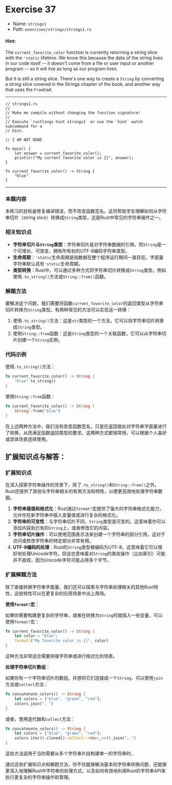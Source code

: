 # Exercise 37

- Name: ```strings1```
- Path: ```exercises/strings/strings1.rs```
#### Hint: 

The `current_favorite_color` function is currently returning a string slice with the `'static` lifetime. We know this because the data of the string lives in our code itself -- it doesn't come from a file or user input or another program -- so it will live as long as our program lives.

But it is still a string slice. There's one way to create a `String` by converting a string slice covered in the Strings chapter of the book, and another way that uses the `From`trait.


---



```rust,editable
// strings1.rs
//
// Make me compile without changing the function signature!
//
// Execute `rustlings hint strings1` or use the `hint` watch subcommand for a
// hint.

// I AM NOT DONE

fn main() {
    let answer = current_favorite_color();
    println!("My current favorite color is {}", answer);
}

fn current_favorite_color() -> String {
    "blue"
}

```

---

### 本题内容

本练习的目标是修复编译错误，而不改变函数签名。这将帮助学生理解如何从字符串切片（string slice）转换成`String`类型，这是Rust中常见的字符串操作之一。

### 相关知识点

- **字符串切片与`String`类型**：字符串切片是对字符串数据的引用，而`String`是一个可增长、可改变、拥有所有权的UTF-8编码字符串类型。
- **生命周期**：`'static`生命周期是指数据在整个程序运行期间一直存在。字面量字符串默认具有`'static`生命周期。
- **类型转换**：Rust中，可以通过多种方式将字符串切片转换成`String`类型，例如使用`.to_string()`方法或`String::from()`函数。

### 解题方法

要解决这个问题，我们需要将函数`current_favorite_color`的返回类型从字符串切片转换为`String`类型。有两种常见的方法可以实现这一转换：

1. 使用`.to_string()`方法：这是`str`类型的一个方法，它可以将字符串切片转换成`String`类型。
2. 使用`String::from`函数：这是`String`类型的一个关联函数，它可以从字符串切片创建一个`String`实例。

### 代码示例

使用`.to_string()`方法：

```rust
fn current_favorite_color() -> String {
    "blue".to_string()
}
```

使用`String::from`函数：

```rust
fn current_favorite_color() -> String {
    String::from("blue")
}
```

在上述两种方法中，我们没有改变函数签名，只是在返回值处对字符串字面量进行了转换，从而满足函数返回类型的要求。这两种方式都很常用，可以根据个人喜好或具体场景选择使用。

## 扩展知识点与解答：

### 扩展知识点

在深入探索字符串操作的背景下，除了`.to_string()`和`String::from()`之外，Rust还提供了其他与字符串相关的有用方法和特性，以便更高效地处理字符串数据。

1. **字符串插值和格式化**：Rust通过`format!`宏提供了强大的字符串格式化能力，允许你在新字符串中插入变量值或进行复杂的格式化。
2. **字符串的可变性**：与字符串切片不同，`String`类型是可变的。这意味着你可以添加内容到已有的`String`上，或者修改它的内容。
3. **字符串切片操作**：可以使用范围表示法来创建一个字符串的部分引用，这对于访问或修改字符串的特定部分非常有用。
4. **UTF-8编码的处理**：Rust的`String`类型被编码为UTF-8，这意味着它可以很好地处理Unicode字符。但这也意味着对`String`的某些操作（比如索引）可能并不直观，因为Unicode字符可能占用多个字节。

### 扩展解题方法

除了直接转换字符串字面量，我们还可以探索与字符串处理相关的其他Rust特性，这些特性可以在更复杂的应用场景中派上用场。

**使用`format!`宏**：

如果你需要构建更复杂的字符串，或者在转换为`String`时就插入一些变量，可以使用`format!`宏：

```rust
fn current_favorite_color() -> String {
    let color = "blue";
    format!("My favorite color is {}", color)
}
```

这种方法非常适合需要拼接字符串或进行格式化的场景。

**处理字符串切片数组**：

如果你有一个字符串切片的数组，并想将它们连接成一个`String`，可以使用`join`方法或`collect`方法：

```rust
fn concatenate_colors() -> String {
    let colors = ["blue", "green", "red"];
    colors.join(", ")
}
```

或者，使用迭代器和`collect`方法：

```rust
fn concatenate_colors() -> String {
    let colors = ["blue", "green", "red"];
    colors.iter().cloned().collect::<Vec<_>>().join(", ")
}
```

这些方法适用于当你需要从多个字符串片段构建单一的字符串时。

通过这些扩展知识点和解题方法，你不仅能够解决基本的字符串转换问题，还能够更深入地理解Rust中字符串的处理方式，以及如何有效地利用Rust的字符串API来执行更复杂的字符串操作和管理。
